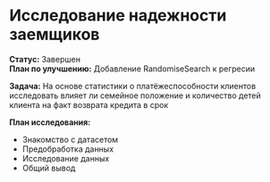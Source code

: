 # Исследование надежности заемщиков    
__Статус:__ Завершен  
__План по улучшению:__ Добавление RandomiseSearch к регресии  
  
__Задача:__ На основе статистики о платёжеспособности клиентов исследовать влияет ли семейное положение и количество детей клиента на факт возврата кредита в срок
  
__План исследования:__  
- Знакомство с датасетом  
- Предобработка данных  
- Исследование данных  
- Общий вывод
